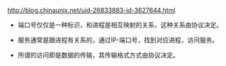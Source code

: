 http://blog.chinaunix.net/uid-26833883-id-3627644.html

* 端口号仅仅是一种标识，和进程是相互映射的关系，这种关系由协议决定。

* 服务通常是跟进程有关系的，通过IP-端口号，找到对应进程，访问服务。

* 所谓的访问即是数据的传输，其传输格式方式由协议决定。